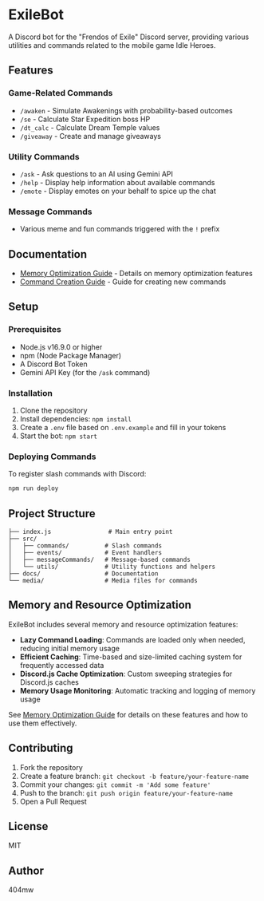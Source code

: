 # ExileBot

A Discord bot for the "Frendos of Exile" Discord server, providing various utilities and commands related to the mobile game Idle Heroes.

## Features

### Game-Related Commands
- `/awaken` - Simulate Awakenings with probability-based outcomes
- `/se` - Calculate Star Expedition boss HP
- `/dt_calc` - Calculate Dream Temple values
- `/giveaway` - Create and manage giveaways

### Utility Commands
- `/ask` - Ask questions to an AI using Gemini API
- `/help` - Display help information about available commands
- `/emote` - Display emotes on your behalf to spice up the chat

### Message Commands
- Various meme and fun commands triggered with the `!` prefix

## Documentation

- [Memory Optimization Guide](./docs/MEMORY_OPTIMIZATION.md) - Details on memory optimization features
- [Command Creation Guide](./docs/COMMAND_CREATION.md) - Guide for creating new commands

## Setup

### Prerequisites
- Node.js v16.9.0 or higher
- npm (Node Package Manager)
- A Discord Bot Token
- Gemini API Key (for the `/ask` command)

### Installation
1. Clone the repository
2. Install dependencies: `npm install`
3. Create a `.env` file based on `.env.example` and fill in your tokens
4. Start the bot: `npm start`

### Deploying Commands
To register slash commands with Discord:
```bash
npm run deploy
```

## Project Structure

```
├── index.js                # Main entry point
├── src/
│   ├── commands/          # Slash commands
│   ├── events/            # Event handlers
│   ├── messageCommands/   # Message-based commands
│   └── utils/             # Utility functions and helpers
├── docs/                  # Documentation
└── media/                 # Media files for commands
```

## Memory and Resource Optimization

ExileBot includes several memory and resource optimization features:

- **Lazy Command Loading**: Commands are loaded only when needed, reducing initial memory usage
- **Efficient Caching**: Time-based and size-limited caching system for frequently accessed data
- **Discord.js Cache Optimization**: Custom sweeping strategies for Discord.js caches
- **Memory Usage Monitoring**: Automatic tracking and logging of memory usage

See [Memory Optimization Guide](./docs/MEMORY_OPTIMIZATION.md) for details on these features and how to use them effectively.

## Contributing

1. Fork the repository
2. Create a feature branch: `git checkout -b feature/your-feature-name`
3. Commit your changes: `git commit -m 'Add some feature'`
4. Push to the branch: `git push origin feature/your-feature-name`
5. Open a Pull Request

## License

MIT

## Author

404mw